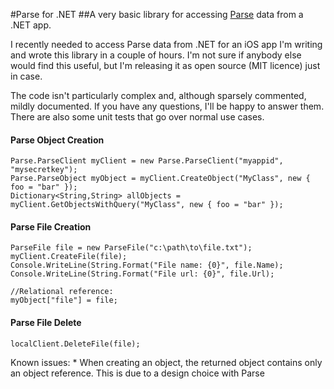 #Parse for .NET
##A very basic library for accessing [Parse](www.parse.com, "Parse") data from a .NET app.

I recently needed to access Parse data from .NET for an iOS app I'm writing and wrote this library in a couple of hours. I'm not sure if anybody else would find this useful, but I'm releasing it as open source (MIT licence) just in case.

The code isn't particularly complex and, although sparsely commented, mildly documented. If you have any questions, I'll be happy to answer them. There are also some unit tests that go over normal use cases.

#### Parse Object Creation

	Parse.ParseClient myClient = new Parse.ParseClient("myappid", "mysecretkey");
	Parse.ParseObject myObject = myClient.CreateObject("MyClass", new { foo = "bar" });
	Dictionary<String,String> allObjects = myClient.GetObjectsWithQuery("MyClass", new { foo = "bar" });
    
#### Parse File Creation
	ParseFile file = new ParseFile("c:\path\to\file.txt");
	myClient.CreateFile(file);
	Console.WriteLine(String.Format("File name: {0}", file.Name);
	Console.WriteLine(String.Format("File url: {0}", file.Url);

	//Relational reference:
	myObject["file"] = file;

#### Parse File Delete
	localClient.DeleteFile(file);
	
Known issues:
    *    When creating an object, the returned object contains only an object reference. This is due to a design choice with Parse